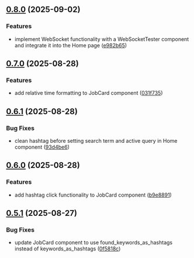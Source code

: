 ## [0.8.0](https://github.com/ghorbani-mohammad/React-Job-AI-Assistant/compare/v0.7.0...v0.8.0) (2025-09-02)


### Features

* implement WebSocket functionality with a WebSocketTester component and integrate it into the Home page ([e982b65](https://github.com/ghorbani-mohammad/React-Job-AI-Assistant/commit/e982b651d10dcd05b3a163f975047bef750a8ef2))

## [0.7.0](https://github.com/ghorbani-mohammad/React-Job-AI-Assistant/compare/v0.6.1...v0.7.0) (2025-08-28)


### Features

* add relative time formatting to JobCard component ([031f735](https://github.com/ghorbani-mohammad/React-Job-AI-Assistant/commit/031f735879d31e28e3be5b54fc5e5bbac4930b99))

## [0.6.1](https://github.com/ghorbani-mohammad/React-Job-AI-Assistant/compare/v0.6.0...v0.6.1) (2025-08-28)


### Bug Fixes

* clean hashtag before setting search term and active query in Home component ([93d4be6](https://github.com/ghorbani-mohammad/React-Job-AI-Assistant/commit/93d4be67365925e83126d1766549c6e399ea31c1))

## [0.6.0](https://github.com/ghorbani-mohammad/React-Job-AI-Assistant/compare/v0.5.1...v0.6.0) (2025-08-28)


### Features

* add hashtag click functionality to JobCard component ([b9e8891](https://github.com/ghorbani-mohammad/React-Job-AI-Assistant/commit/b9e8891640abd1bf01a4f28bca5256dfd7b83ace))

## [0.5.1](https://github.com/ghorbani-mohammad/React-Job-AI-Assistant/compare/v0.5.0...v0.5.1) (2025-08-27)


### Bug Fixes

* update JobCard component to use found_keywords_as_hashtags instead of keywords_as_hashtags ([0f5818c](https://github.com/ghorbani-mohammad/React-Job-AI-Assistant/commit/0f5818c07fb7ee377772fc5c3bb02cadececade2))

